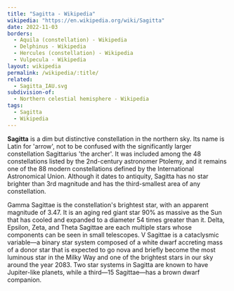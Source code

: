 ```yaml
---
title: "Sagitta - Wikipedia"
wikipedia: "https://en.wikipedia.org/wiki/Sagitta"
date: 2022-11-03
borders:
  - Aquila (constellation) - Wikipedia
  - Delphinus - Wikipedia
  - Hercules (constellation) - Wikipedia
  - Vulpecula - Wikipedia
layout: wikipedia
permalink: /wikipedia/:title/
related:
  - Sagitta_IAU.svg
subdivision-of:
  - Northern celestial hemisphere - Wikipedia
tags:
  - Sagitta
  - Wikipedia
---
```

**Sagitta** is a dim but distinctive constellation in the northern sky. Its name is Latin for 'arrow', not to be confused with the significantly larger constellation Sagittarius 'the archer'. It was included among the 48 constellations listed by the 2nd-century astronomer Ptolemy, and it remains one of the 88 modern constellations defined by the International Astronomical Union. Although it dates to antiquity, Sagitta has no star brighter than 3rd magnitude and has the third-smallest area of any constellation.

Gamma Sagittae is the constellation's brightest star, with an apparent magnitude of 3.47. It is an aging red giant star 90% as massive as the Sun that has cooled and expanded to a diameter 54 times greater than it. Delta, Epsilon, Zeta, and Theta Sagittae are each multiple stars whose components can be seen in small telescopes. V Sagittae is a cataclysmic variable—a binary star system composed of a white dwarf accreting mass of a donor star that is expected to go nova and briefly become the most luminous star in the Milky Way and one of the brightest stars in our sky around the year 2083. Two star systems in Sagitta are known to have Jupiter-like planets, while a third—15 Sagittae—has a brown dwarf companion.